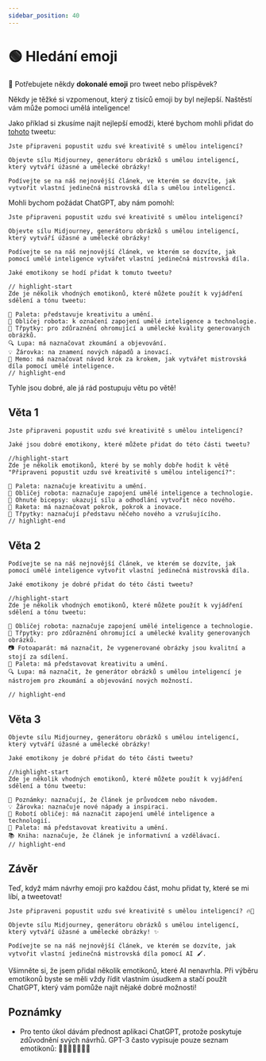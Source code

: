 ```yaml
---
sidebar_position: 40
---
```


# 🟢 Hledání emoji

🤔 Potřebujete někdy **dokonalé emoji** pro tweet nebo příspěvek? 

Někdy je těžké si vzpomenout, který z tisíců emoji by byl nejlepší. Naštěstí vám může pomoci umělá inteligence!

Jako příklad si zkusíme najít nejlepší emodži, které bychom mohli přidat do [tohoto](https://twitter.com/learnprompting/status/1631786358330085382) tweetu:

```text
Jste připraveni popustit uzdu své kreativitě s umělou inteligencí?

Objevte sílu Midjourney, generátoru obrázků s umělou inteligencí, který vytváří úžasné a umělecké obrázky!

Podívejte se na náš nejnovější článek, ve kterém se dozvíte, jak vytvořit vlastní jedinečná mistrovská díla s umělou inteligencí.
```

Mohli bychom požádat ChatGPT, aby nám pomohl:

```text
Jste připraveni popustit uzdu své kreativitě s umělou inteligencí?

Objevte sílu Midjourney, generátoru obrázků s umělou inteligencí, který vytváří úžasné a umělecké obrázky!

Podívejte se na náš nejnovější článek, ve kterém se dozvíte, jak pomocí umělé inteligence vytvářet vlastní jedinečná mistrovská díla.

Jaké emotikony se hodí přidat k tomuto tweetu?

// highlight-start
Zde je několik vhodných emotikonů, které můžete použít k vyjádření sdělení a tónu tweetu:

🎨 Paleta: představuje kreativitu a umění.
🤖 Obličej robota: k označení zapojení umělé inteligence a technologie.
🌟 Třpytky: pro zdůraznění ohromující a umělecké kvality generovaných obrázků.
🔍 Lupa: má naznačovat zkoumání a objevování.
💡 Žárovka: na znamení nových nápadů a inovací.
📝 Memo: má naznačovat návod krok za krokem, jak vytvářet mistrovská díla pomocí umělé inteligence.
// highlight-end
```

Tyhle jsou dobré, ale já rád postupuju větu po větě!

## Věta 1

```text
Jste připraveni popustit uzdu své kreativitě s umělou inteligencí?

Jaké jsou dobré emotikony, které můžete přidat do této části tweetu?

//highlight-start
Zde je několik emotikonů, které by se mohly dobře hodit k větě "Připraveni popustit uzdu své kreativitě s umělou inteligencí?":

🎨 Paleta: naznačuje kreativitu a umění.
🤖 Obličej robota: naznačuje zapojení umělé inteligence a technologie.
💪 Ohnuté bicepsy: ukazují sílu a odhodlání vytvořit něco nového.
🚀 Raketa: má naznačovat pokrok, pokrok a inovace.
🌟 Třpytky: naznačují představu něčeho nového a vzrušujícího.
// highlight-end
```

## Věta 2

```text
Podívejte se na náš nejnovější článek, ve kterém se dozvíte, jak pomocí umělé inteligence vytvořit vlastní jedinečná mistrovská díla.

Jaké emotikony je dobré přidat do této části tweetu?

//highlight-start
Zde je několik vhodných emotikonů, které můžete použít k vyjádření sdělení a tónu tweetu:

🤖 Obličej robota: naznačuje zapojení umělé inteligence a technologie.
🌟 Třpytky: pro zdůraznění ohromující a umělecké kvality generovaných obrázků.
📷 Fotoaparát: má naznačit, že vygenerované obrázky jsou kvalitní a stojí za sdílení.
🎨 Paleta: má představovat kreativitu a umění.
🔍 Lupa: má naznačit, že generátor obrázků s umělou inteligencí je nástrojem pro zkoumání a objevování nových možností.

// highlight-end
```

## Věta 3

```text
Objevte sílu Midjourney, generátoru obrázků s umělou inteligencí, který vytváří úžasné a umělecké obrázky!

Jaké emotikony je dobré přidat do této části tweetu?

//highlight-start
Zde je několik vhodných emotikonů, které můžete použít k vyjádření sdělení a tónu tweetu:

📝 Poznámky: naznačují, že článek je průvodcem nebo návodem.
💡 Žárovka: naznačuje nové nápady a inspiraci.
🤖 Robotí obličej: má naznačit zapojení umělé inteligence a technologií.
🎨 Paleta: má představovat kreativitu a umění.
📚 Kniha: naznačuje, že článek je informativní a vzdělávací.
// highlight-end
```

## Závěr

Teď, když mám návrhy emoji pro každou část, mohu přidat ty, které se mi líbí, a tweetovat!

```text
Jste připraveni popustit uzdu své kreativitě s umělou inteligencí? 🔥🎨

Objevte sílu Midjourney, generátoru obrázků s umělou inteligencí, který vytváří úžasné a umělecké obrázky! ✨

Podívejte se na náš nejnovější článek, ve kterém se dozvíte, jak vytvořit vlastní jedinečná mistrovská díla pomocí AI 🖌️.
```

Všimněte si, že jsem přidal několik emotikonů, které AI nenavrhla. Při výběru emotikonů byste se měli vždy řídit vlastním úsudkem a stačí použít ChatGPT, který vám pomůže najít nějaké dobré možnosti!

## Poznámky
 
- Pro tento úkol dávám přednost aplikaci ChatGPT, protože poskytuje zdůvodnění svých návrhů. GPT-3 často vypisuje pouze seznam emotikonů: 🤩😎🤩🤩😃😃💪